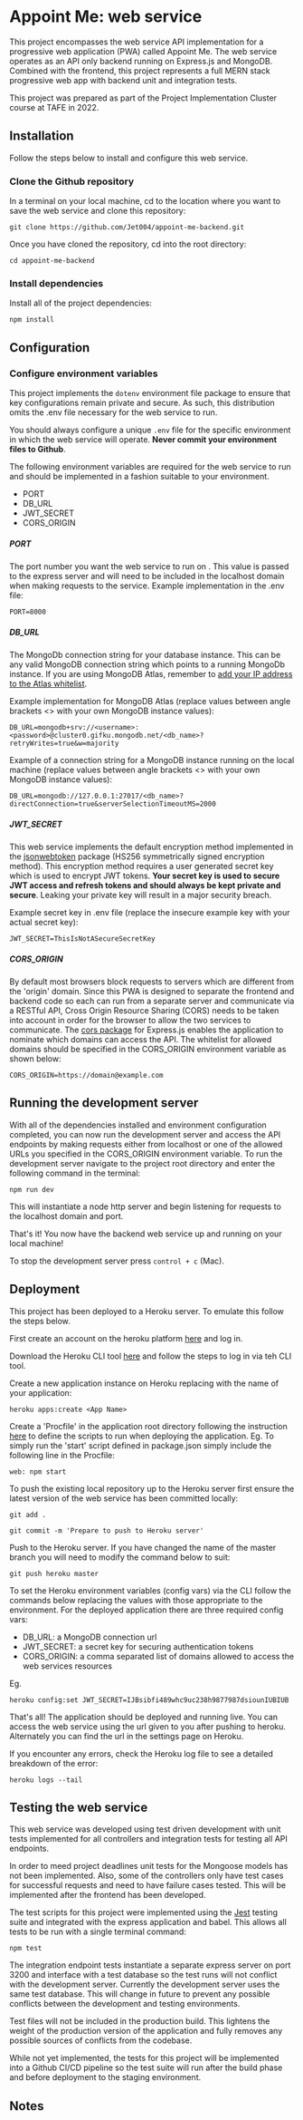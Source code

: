# Appoint Me: web service


This project encompasses the web service API implementation for a progressive web application (PWA) called Appoint Me. The web service operates as an API only backend running on Express.js and MongoDB. Combined with the frontend, this project represents a full MERN stack progressive web app with backend unit and integration tests.

This project was prepared as part of the Project Implementation Cluster course at TAFE in 2022.

## Installation

Follow the steps below to install and configure this web service.

### Clone the Github repository

In a terminal on your local machine, cd to the location where you want to save the web service and clone this repository:

`git clone https://github.com/Jet004/appoint-me-backend.git`

Once you have cloned the repository, cd into the root directory:

`cd appoint-me-backend`

### Install dependencies

Install all of the project dependencies:

`npm install`

## Configuration

### Configure environment variables

This project implements the `dotenv` environment file package to ensure that key configurations remain private and secure. As such, this distribution omits the .env file necessary for the web service to run.

You should always configure a unique `.env` file for the specific environment in which the web service will operate. **Never commit your environment files to Github**.

The following environment variables are required for the web service to run and should be implemented in a fashion suitable to your environment.

- PORT
- DB_URL
- JWT_SECRET
- CORS_ORIGIN

##### PORT

The port number you want the web service to run on . This value is passed to the express server and will need to be included in the localhost domain when making requests to the service. Example implementation in the .env file:

`PORT=8000`

##### DB_URL

The MongoDb connection string for your database instance. This can be any valid MongoDB connection string which points to a running MongoDb instance. If you are using MongoDB Atlas, remember to [add your IP address to the Atlas whitelist](https://www.mongodb.com/docs/atlas/government/tutorial/allow-ip/). 

Example implementation for MongoDB Atlas (replace values between angle brackets <> with your own MongoDB instance values):

`DB_URL=mongodb+srv://<username>:<password>@cluster0.gifku.mongodb.net/<db_name>?retryWrites=true&w=majority`

Example of a connection string for a MongoDB instance running on the local machine (replace values between angle brackets <> with your own MongoDB instance values):

`DB_URL=mongodb://127.0.0.1:27017/<db_name>?directConnection=true&serverSelectionTimeoutMS=2000`

##### JWT_SECRET

This web service implements the default encryption method implemented in the [jsonwebtoken](https://www.npmjs.com/package/jsonwebtoken) package (HS256 symmetrically signed encryption method). This encryption method requires a user generated secret key which is used to encrypt JWT tokens. **Your secret key is used to secure JWT access and refresh tokens and should always be kept private and secure**. Leaking your private key will result in a major security breach.

Example secret key in .env file (replace the insecure example key with your actual secret key):

`JWT_SECRET=ThisIsNotASecureSecretKey`

##### CORS_ORIGIN

By default most browsers block requests to servers which are different from the 'origin' domain. Since this PWA is designed to separate the frontend and backend code so each can run from a separate server and communicate via a RESTful API, Cross Origin Resource Sharing (CORS) needs to be taken into account in order for the browser to allow the two services to communicate. The [cors package](https://expressjs.com/en/resources/middleware/cors.html) for Express.js enables the application to nominate which domains can access the API. The whitelist for allowed domains should be specified in the CORS_ORIGIN environment variable as shown below:

`CORS_ORIGIN=https://domain@example.com`

## Running the development server

With all of the dependencies installed and environment configuration completed, you can now run the development server and access the API endpoints by making requests either from localhost or one of the allowed URLs you specified in the CORS_ORIGIN environment variable. To run the development server navigate to the project root directory and enter the following command in the terminal:

`npm run dev`

This will instantiate a node http server and begin listening for requests to the localhost domain and port.

That's it! You now have the backend web service up and running on your local machine! 

To stop the development server press `control + c` (Mac).

## Deployment

This project has been deployed to a Heroku server. To emulate this follow the steps below.

First create an account on the heroku platform [here](https://www.heroku.com) and log in.

Download the Heroku CLI tool [here](https://devcenter.heroku.com/articles/heroku-cli) and follow the steps to log in via teh CLI tool.

Create a new application instance on Heroku replacing <App Name> with the name of your application:

`heroku apps:create <App Name>`

Create a 'Procfile' in the application root directory following the instruction [here](https://devcenter.heroku.com/articles/procfile) to define the scripts to run when deploying the application. Eg. To simply run the 'start' script defined in package.json simply include the following line in the Procfile:

`web: npm start`

To push the existing local repository up to the Heroku server first ensure the latest version of the web service has been committed locally:

`git add .`

`git commit -m 'Prepare to push to Heroku server'`

Push to the Heroku server. If you have changed the name of the master branch you will need to modify the command below to suit:

`git push heroku master`

To set the Heroku environment variables (config vars) via the CLI follow the commands below replacing the values with those appropriate to the environment. For the deployed application there are three required config vars:

- DB_URL: a MongoDB connection url
- JWT_SECRET: a secret key for securing authentication tokens
- CORS_ORIGIN: a comma separated list of domains allowed to access the web services resources

Eg.

`heroku config:set JWT_SECRET=IJBsibfi489whc9uc238h9877987dsiounIUBIUB`

That's all! The application should be deployed and running live. You can access the web service using the url given to you after pushing to heroku. Alternately you can find the url in the settings page on Heroku.

If you encounter any errors, check the Heroku log file to see a detailed breakdown of the error:

`heroku logs --tail`

## Testing the web service

This web service was developed using test driven development with unit tests implemented for all controllers and integration tests for testing all API endpoints.

In order to meed project deadlines unit tests for the Mongoose models has not been implemented. Also, some of the controllers only have test cases for successful requests and need to have failure cases tested. This will be implemented after the frontend has been developed.

The test scripts for this project were implemented using the [Jest](https://jestjs.io/) testing suite and integrated with the express application and babel. This allows all tests to be run with a single terminal command:

`npm test`

The integration endpoint tests instantiate a separate express server on port 3200 and interface with a test database so the test runs will not conflict with the development server. Currently the development server uses the same test database. This will change in future to prevent any possible conflicts between the development and testing environments.

Test files will not be included in the production build. This lightens the weight of the production version of the application and fully removes any possible sources of conflicts from the codebase.

While not yet implemented, the tests for this project will be implemented into a Github CI/CD pipeline so the test suite will run after the build phase and before deployment to the staging environment.

## Notes